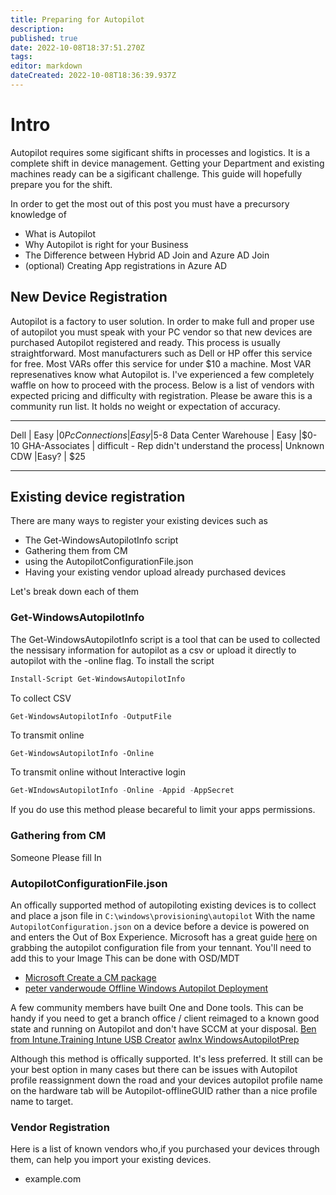 ```yaml
---
title: Preparing for Autopilot
description: 
published: true
date: 2022-10-08T18:37:51.270Z
tags: 
editor: markdown
dateCreated: 2022-10-08T18:36:39.937Z
---
```


# Intro

Autopilot requires some sigificant shifts in processes and logistics. It is a complete shift in device management. Getting your Department and existing machines ready can be a sigificant challenge. This guide will hopefully prepare you for the shift.

In order to get the most out of this post you must have a precursory knowledge of
- What is Autopilot
- Why Autopilot is right for your Business
- The Difference between Hybrid AD Join and Azure AD Join
- (optional) Creating App registrations in Azure AD

## New Device Registration
Autopilot is a factory to user solution. In order to make full and proper use of autopilot you must speak with your PC vendor so that new devices are purchased Autopilot registered and ready. This process is usually straightforward. Most manufacturers such as Dell or HP offer this service for free. Most VARs offer this service for under $10 a machine. Most VAR represenatives know what Autopilot is. I've experienced a few completely waffle on how to proceed with the process.
Below is a list of vendors with expected pricing and difficulty with registration. Please be aware this is a community run list. It holds no weight or expectation of accuracy.

------
 Dell  | Easy |$0
 Pc Connections | Easy |$5-8
 Data Center Warehouse | Easy |$0-10
 GHA-Associates | difficult - Rep didn't understand the process| Unknown
 CDW |Easy? | $25
 
 ----
## Existing device registration
There are many ways to register your existing devices such as 

- The Get-WindowsAutopilotInfo script
- Gathering them from CM
- using the AutopilotConfigurationFile.json
- Having your existing vendor upload already purchased devices

Let's break down each of them

### Get-WindowsAutopilotInfo
The Get-WindowsAutopilotInfo script is a tool that can be used to collected the nessisary information for autopilot as a csv or upload it directly to autopilot with the -online flag.
To install the script
```powershell
Install-Script Get-WindowsAutopilotInfo
```

To collect CSV
```powershell
Get-WindowsAutopilotInfo -OutputFile
```

To transmit online
```poweshell
Get-WindowsAutopilotInfo -Online
```
To transmit online without Interactive login
```powershell
Get-WIndowsAutopilotInfo -Online -Appid -AppSecret
```
If you do use this method please becareful to limit your apps
permissions.

### Gathering from CM
Someone Please fill In

### AutopilotConfigurationFile.json
An offically supported method of autopiloting existing devices is to collect and place a json file in `C:\windows\provisioning\autopilot` With the name `AutopilotConfiguration.json` on a device before a device is powered on and enters the Out of Box Experience. Microsoft has a great guide [here](https://learn.microsoft.com/en-us/mem/autopilot/existing-devices) on grabbing the autopilot configuration file from your tennant.
You'll need to add this to your Image
This can be done with OSD/MDT
 - [Microsoft Create a CM package](https//learn.microsoft.com/en-us/mem/autopilot/existing-devices)
 - [peter vanderwoude Offline Windows Autopilot Deployment](https//www.petervanderwoude.nl/post/offline-windows-autopilot-deployment-profile/)
 
 A few community members have built One and Done tools. This can be handy if you need to get a branch office / client reimaged to a known good state and running on Autopilot and don't have SCCM at your disposal.
 [Ben from Intune.Training Intune USB Creator](https://github.com/tabs-not-spaces/Intune.USB.Creator)
 [awlnx WindowsAutopilotPrep](https://github.com/awlnx/WindowsAutopilotPrep)

Although this method is offically supported. It's less preferred. It still can be your best option in many cases but there can be issues with Autopilot profile reassignment down the road and your devices autopilot profile name on the hardware tab will be Autopilot-offlineGUID rather than a nice profile name to target.

### Vendor Registration
Here is a list of known vendors who,if you purchased your devices through them, can help you import your existing devices.

- example.com